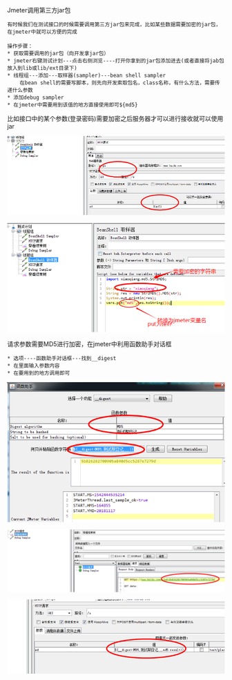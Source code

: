 Jmeter调用第三方jar包

    有时候我们在测试接口的时候需要调用第三方jar包来完成，比如某些数据需要加密的jar包，
    在jmeter中就可以方便的完成
    
    操作步骤：
    * 获取需要调用的jar包（向开发拿jar包）
    * jmeter右键测试计划---点击右侧浏览----打开你拿到的jar包添加进去(或者直接将jab包放入到lib或lib/ext目录下)
    * 线程组---添加---取样器(sampler)---bean shell sampler
        在bean shell的需要写脚本，则先向开发索取包名，class名称，有什么方法，需要传递什么参数
    * 添加debug sampler   
    * 在jmeter中需要用到该值的地方直接使用即可${md5}
    
比如接口中的某个参数(登录密码)需要加密之后服务器才可以进行接收就可以使用jar

![jmeter](../picture/jmeter45.png)

![jmeter](../picture/jmeter44.png)


请求参数需要MD5进行加密，在jmeter中利用函数助手对话框

    * 选项----函数助手对话框---找到__digest
    * 在里面输入参数内容
    * 在要用到的地方调用即可
 
![jmeter](../picture/jmeter46.png)
   
![jmeter](../picture/jmeter47.png)
   
![jmeter](../picture/jmeter48.png)   
